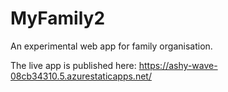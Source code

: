 # MyFamily2

An experimental web app for family organisation.

The live app is published here: https://ashy-wave-08cb34310.5.azurestaticapps.net/

